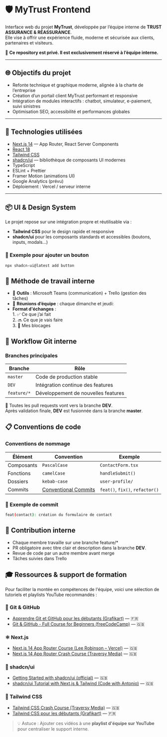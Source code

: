 # 🛡️ MyTrust Frontend

Interface web du projet **MyTrust**, développée par l’équipe interne de **TRUST ASSURANCE & RÉASSURANCE**.  
Elle vise à offrir une expérience fluide, moderne et sécurisée aux clients, partenaires et visiteurs.

🛑 **Ce repository est privé. Il est exclusivement réservé à l’équipe interne.**

---

## 🌐 Objectifs du projet

- Refonte technique et graphique moderne, alignée à la charte de l’entreprise
- Création d’un portail client MyTrust performant et responsive
- Intégration de modules interactifs : chatbot, simulateur, e-paiement, suivi sinistres
- Optimisation SEO, accessibilité et performances globales

---

## 🚀 Technologies utilisées

- [Next.js 14](https://nextjs.org/) — App Router, React Server Components
- [React 18](https://reactjs.org/)
- [Tailwind CSS](https://tailwindcss.com/)
- [shadcn/ui](https://ui.shadcn.dev/) — bibliothèque de composants UI modernes
- TypeScript
- ESLint + Prettier
- Framer Motion (animations UI)
- Google Analytics (prévu)
- Déploiement : Vercel / serveur interne

---

## 📦 UI & Design System

Le projet repose sur une intégration propre et réutilisable via :

- **Tailwind CSS** pour le design rapide et responsive
- **shadcn/ui** pour les composants standards et accessibles (boutons, inputs, modals...)

### 🔧 Exemple pour ajouter un bouton

```bash
npx shadcn-ui@latest add button
```
## 👥 Méthode de travail interne

- 📌 **Outils** : Microsoft Teams (communication) + Trello (gestion des tâches)
- 📆 **Réunions d’équipe** : chaque dimanche et jeudi:
- **Format d'échanges** :  
                                                        1. ✅ Ce que j’ai fait  
                                                        2. 🔜 Ce que je vais faire  
                                                        3. 🚧 Mes blocages  


## 🔁 Workflow Git interne
### Branches principales

| Branche      | Rôle                                 |
|--------------|--------------------------------------|
| `master`     | Code de production stable            |
| `DEV`        | Intégration continue des features    |
| `feature/*`  | Développement de nouvelles features  |

📝 Toutes les pull requests vont vers la branche **DEV**.  
Après validation finale, **DEV** est fusionnée dans la branche **master**.  

## 📋 Conventions de code
### Conventions de nommage

| Élément     | Convention                                                                 | Exemple                         |
|-------------|----------------------------------------------------------------------------|----------------------------------|
| Composants  | `PascalCase`                                                              | `ContactForm.tsx`               |
| Fonctions   | `camelCase`                                                               | `handleSubmit()`                |
| Dossiers    | `kebab-case`                                                              | `user-profile/`                 |
| Commits     | [Conventional Commits](https://www.conventionalcommits.org/en/v1.0.0/#commit-message-with-scope-and--to-draw-attention-to-breaking-change) | `feat()`, `fix()`, `refactor()` |

### 🔧 Exemple de commit

```bash
feat(contact): création du formulaire de contact
```

## 🤝 Contribution interne

- Chaque membre travaille sur une branche feature/*
- PR obligatoire avec titre clair et description dans la branche **DEV**.
- Revue de code par un autre membre avant merge
- Tâches suivies dans Trello
## 🎓 Ressources & support de formation

Pour faciliter la montée en compétences de l'équipe, voici une sélection de tutoriels et playlists YouTube recommandés :

### 🔧 Git & GitHub

- [Apprendre Git et GitHub pour les débutants (Grafikart)](https://www.youtube.com/watch?v=7yF-XJ4o3Dk) — 🇫🇷
- [Git & GitHub - Full Course for Beginners (freeCodeCamp)](https://www.youtube.com/watch?v=RGOj5yH7evk) — 🇬🇧

### ⚛️ Next.js

- [Next.js 14 App Router Course (Lee Robinson – Vercel)](https://www.youtube.com/watch?v=Y6KDk5iyrYE) — 🇬🇧
- [Next.js 14 App Router Crash Course (Traversy Media)](https://www.youtube.com/watch?v=R6f7qwb1v1I) — 🇬🇧

### 🧩 shadcn/ui

- [Getting Started with shadcn/ui (official)](https://www.youtube.com/watch?v=9TOe1WzvSmo) — 🇬🇧
- [shadcn/ui Tutorial with Next.js & Tailwind (Code with Antonio)](https://www.youtube.com/watch?v=ZxMB6Njs3ck) — 🇬🇧

### 🎨 Tailwind CSS

- [Tailwind CSS Crash Course (Traversy Media)](https://www.youtube.com/watch?v=UBOj6rqRUME) — 🇬🇧
- [Tailwind CSS pour les débutants (Grafikart)](https://www.youtube.com/watch?v=Vqcgk3fSeiA) — 🇫🇷

> 💡 Astuce : Ajouter ces vidéos à une **playlist d'équipe sur YouTube** pour centraliser le support interne.
